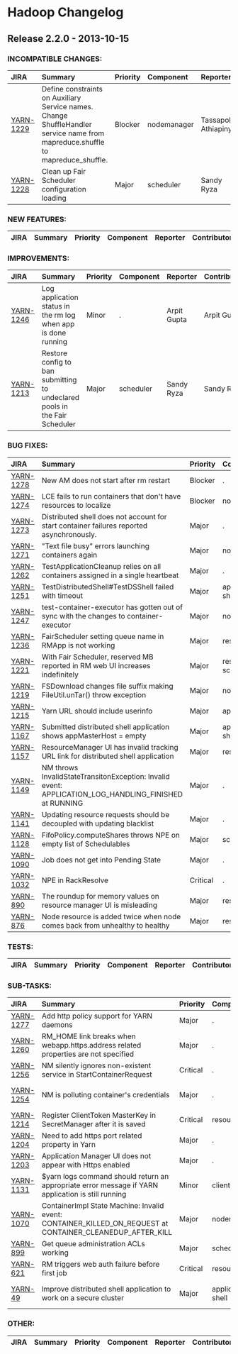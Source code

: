 
<!---
# Licensed to the Apache Software Foundation (ASF) under one
# or more contributor license agreements.  See the NOTICE file
# distributed with this work for additional information
# regarding copyright ownership.  The ASF licenses this file
# to you under the Apache License, Version 2.0 (the
# "License"); you may not use this file except in compliance
# with the License.  You may obtain a copy of the License at
#
#     http://www.apache.org/licenses/LICENSE-2.0
#
# Unless required by applicable law or agreed to in writing, software
# distributed under the License is distributed on an "AS IS" BASIS,
# WITHOUT WARRANTIES OR CONDITIONS OF ANY KIND, either express or implied.
# See the License for the specific language governing permissions and
# limitations under the License.
-->
# Hadoop Changelog

## Release 2.2.0 - 2013-10-15

### INCOMPATIBLE CHANGES:

| JIRA | Summary | Priority | Component | Reporter | Contributor |
|:---- |:---- | :--- |:---- |:---- |:---- |
| [YARN-1229](https://issues.apache.org/jira/browse/YARN-1229) | Define constraints on Auxiliary Service names. Change ShuffleHandler service name from mapreduce.shuffle to mapreduce\_shuffle. |  Blocker | nodemanager | Tassapol Athiapinya | Xuan Gong |
| [YARN-1228](https://issues.apache.org/jira/browse/YARN-1228) | Clean up Fair Scheduler configuration loading |  Major | scheduler | Sandy Ryza | Sandy Ryza |


### NEW FEATURES:

| JIRA | Summary | Priority | Component | Reporter | Contributor |
|:---- |:---- | :--- |:---- |:---- |:---- |


### IMPROVEMENTS:

| JIRA | Summary | Priority | Component | Reporter | Contributor |
|:---- |:---- | :--- |:---- |:---- |:---- |
| [YARN-1246](https://issues.apache.org/jira/browse/YARN-1246) | Log application status in the rm log when app is done running |  Minor | . | Arpit Gupta | Arpit Gupta |
| [YARN-1213](https://issues.apache.org/jira/browse/YARN-1213) | Restore config to ban submitting to undeclared pools in the Fair Scheduler |  Major | scheduler | Sandy Ryza | Sandy Ryza |


### BUG FIXES:

| JIRA | Summary | Priority | Component | Reporter | Contributor |
|:---- |:---- | :--- |:---- |:---- |:---- |
| [YARN-1278](https://issues.apache.org/jira/browse/YARN-1278) | New AM does not start after rm restart |  Blocker | . | Yesha Vora | Hitesh Shah |
| [YARN-1274](https://issues.apache.org/jira/browse/YARN-1274) | LCE fails to run containers that don't have resources to localize |  Blocker | nodemanager | Alejandro Abdelnur | Siddharth Seth |
| [YARN-1273](https://issues.apache.org/jira/browse/YARN-1273) | Distributed shell does not account for start container failures reported asynchronously. |  Major | . | Hitesh Shah | Hitesh Shah |
| [YARN-1271](https://issues.apache.org/jira/browse/YARN-1271) | "Text file busy" errors launching containers again |  Major | nodemanager | Sandy Ryza | Sandy Ryza |
| [YARN-1262](https://issues.apache.org/jira/browse/YARN-1262) | TestApplicationCleanup relies on all containers assigned in a single heartbeat |  Major | . | Sandy Ryza | Karthik Kambatla |
| [YARN-1251](https://issues.apache.org/jira/browse/YARN-1251) | TestDistributedShell#TestDSShell failed with timeout |  Major | applications/distributed-shell | Junping Du | Xuan Gong |
| [YARN-1247](https://issues.apache.org/jira/browse/YARN-1247) | test-container-executor has gotten out of sync with the changes to container-executor |  Major | nodemanager | Roman Shaposhnik | Roman Shaposhnik |
| [YARN-1236](https://issues.apache.org/jira/browse/YARN-1236) | FairScheduler setting queue name in RMApp is not working |  Major | resourcemanager | Sandy Ryza | Sandy Ryza |
| [YARN-1221](https://issues.apache.org/jira/browse/YARN-1221) | With Fair Scheduler, reserved MB reported in RM web UI increases indefinitely |  Major | resourcemanager, scheduler | Sandy Ryza | Siqi Li |
| [YARN-1219](https://issues.apache.org/jira/browse/YARN-1219) | FSDownload changes file suffix making FileUtil.unTar() throw exception |  Major | nodemanager | shanyu zhao | shanyu zhao |
| [YARN-1215](https://issues.apache.org/jira/browse/YARN-1215) | Yarn URL should include userinfo |  Major | api | Chuan Liu | Chuan Liu |
| [YARN-1167](https://issues.apache.org/jira/browse/YARN-1167) | Submitted distributed shell application shows appMasterHost = empty |  Major | applications/distributed-shell | Tassapol Athiapinya | Xuan Gong |
| [YARN-1157](https://issues.apache.org/jira/browse/YARN-1157) | ResourceManager UI has invalid tracking URL link for distributed shell application |  Major | resourcemanager | Tassapol Athiapinya | Xuan Gong |
| [YARN-1149](https://issues.apache.org/jira/browse/YARN-1149) | NM throws InvalidStateTransitonException: Invalid event: APPLICATION\_LOG\_HANDLING\_FINISHED at RUNNING |  Major | . | Ramya Sunil | Xuan Gong |
| [YARN-1141](https://issues.apache.org/jira/browse/YARN-1141) | Updating resource requests should be decoupled with updating blacklist |  Major | . | Zhijie Shen | Zhijie Shen |
| [YARN-1128](https://issues.apache.org/jira/browse/YARN-1128) | FifoPolicy.computeShares throws NPE on empty list of Schedulables |  Major | scheduler | Sandy Ryza | Karthik Kambatla |
| [YARN-1090](https://issues.apache.org/jira/browse/YARN-1090) | Job does not get into Pending State |  Major | . | Yesha Vora | Jian He |
| [YARN-1032](https://issues.apache.org/jira/browse/YARN-1032) | NPE in RackResolve |  Critical | . | Lohit Vijayarenu | Lohit Vijayarenu |
| [YARN-890](https://issues.apache.org/jira/browse/YARN-890) | The roundup for memory values on resource manager UI is misleading |  Major | resourcemanager | Trupti Dhavle | Xuan Gong |
| [YARN-876](https://issues.apache.org/jira/browse/YARN-876) | Node resource is added twice when node comes back from unhealthy to healthy |  Major | resourcemanager | Peng Zhang | Peng Zhang |


### TESTS:

| JIRA | Summary | Priority | Component | Reporter | Contributor |
|:---- |:---- | :--- |:---- |:---- |:---- |


### SUB-TASKS:

| JIRA | Summary | Priority | Component | Reporter | Contributor |
|:---- |:---- | :--- |:---- |:---- |:---- |
| [YARN-1277](https://issues.apache.org/jira/browse/YARN-1277) | Add http policy support for YARN daemons |  Major | . | Suresh Srinivas | Omkar Vinit Joshi |
| [YARN-1260](https://issues.apache.org/jira/browse/YARN-1260) | RM\_HOME link breaks when webapp.https.address related properties are not specified |  Major | . | Yesha Vora | Omkar Vinit Joshi |
| [YARN-1256](https://issues.apache.org/jira/browse/YARN-1256) | NM silently ignores non-existent service in StartContainerRequest |  Critical | . | Bikas Saha | Xuan Gong |
| [YARN-1254](https://issues.apache.org/jira/browse/YARN-1254) | NM is polluting container's credentials |  Major | . | Vinod Kumar Vavilapalli | Omkar Vinit Joshi |
| [YARN-1214](https://issues.apache.org/jira/browse/YARN-1214) | Register ClientToken MasterKey in SecretManager after it is saved |  Critical | resourcemanager | Jian He | Jian He |
| [YARN-1204](https://issues.apache.org/jira/browse/YARN-1204) | Need to add https port related property in Yarn |  Major | . | Yesha Vora | Omkar Vinit Joshi |
| [YARN-1203](https://issues.apache.org/jira/browse/YARN-1203) | Application Manager UI does not appear with Https enabled |  Major | . | Yesha Vora | Omkar Vinit Joshi |
| [YARN-1131](https://issues.apache.org/jira/browse/YARN-1131) | $yarn logs command should return an appropriate error message if YARN application is still running |  Minor | client | Tassapol Athiapinya | Siddharth Seth |
| [YARN-1070](https://issues.apache.org/jira/browse/YARN-1070) | ContainerImpl State Machine: Invalid event: CONTAINER\_KILLED\_ON\_REQUEST at CONTAINER\_CLEANEDUP\_AFTER\_KILL |  Major | nodemanager | Hitesh Shah | Zhijie Shen |
| [YARN-899](https://issues.apache.org/jira/browse/YARN-899) | Get queue administration ACLs working |  Major | scheduler | Sandy Ryza | Xuan Gong |
| [YARN-621](https://issues.apache.org/jira/browse/YARN-621) | RM triggers web auth failure before first job |  Critical | resourcemanager | Allen Wittenauer | Omkar Vinit Joshi |
| [YARN-49](https://issues.apache.org/jira/browse/YARN-49) | Improve distributed shell application to work on a secure cluster |  Major | applications/distributed-shell | Hitesh Shah | Vinod Kumar Vavilapalli |


### OTHER:

| JIRA | Summary | Priority | Component | Reporter | Contributor |
|:---- |:---- | :--- |:---- |:---- |:---- |


